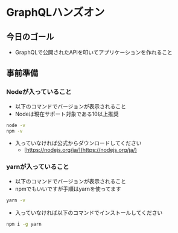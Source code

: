 # GraphQLハンズオン

## 今日のゴール

- GraphQLで公開されたAPIを叩いてアプリケーションを作れること

## 事前準備

### Nodeが入っていること
    
- 以下のコマンドでバージョンが表示されること
- Nodeは現在サポート対象である10以上推奨

```sh
node -v
npm -v
```

- 入っていなければ公式からダウンロードしてください
    - [https://nodejs.org/ja/](https://nodejs.org/ja/)

### yarnが入っていること

- 以下のコマンドでバージョンが表示されること
- npmでもいいですが手順はyarnを使ってます

```sh
yarn -v
```

- 入っていなければ以下のコマンドでインストールしてください

```sh
npm i -g yarn
```
